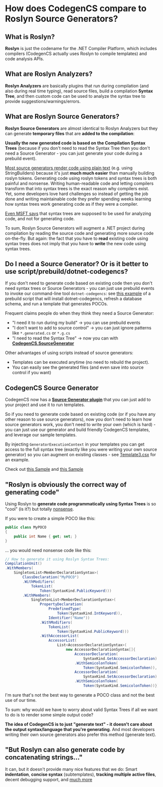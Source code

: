 # How does CodegenCS compare to Roslyn Source Generators?

## What is Roslyn?

**Roslyn** is just the codename for the .NET Compiler Platform, which includes compilers (CodegenCS actually uses Roslyn to compile templates) and code analysis APIs.

## What are Roslyn Analyzers?

**Roslyn Analyzers** are basically plugins that run during compilation (and also during real time typing), read source files, build a compilation **Syntax Tree**, and then custom code can be used to analyze the syntax tree to provide suggestions/warnings/errors.

## What are Roslyn Source Generators?

**Roslyn Source Generators** are almost identical to Roslyn Analyzers but they can generate **temporary files** that are **added to the compilation**:

**Usually the new generated code is based on the Compilation Syntax Trees** (because if you don't need to read the Syntax Tree then you don't need a Source Generator - you can just generate your code during a prebuild event).

[Most source generators render code using plain text](https://www.reddit.com/r/dotnet/comments/t3ds4m/why_is_noone_using_roslyn_tokenbased_code/) (e.g. using StringBuilders) because it's just **much much easier** than manually building roslyn tokens. 
Generating code using roslyn tokens and syntax trees is both painful and nonsense. Writing human-readable code and letting compilers transform that into syntax trees is the exact reason why compilers exist.  
Yet, some developers love hard challenges so instead of getting the job done and writing maintainable code they prefer spending weeks learning how syntax trees work generating code as if they were a compiler.

[Even MSFT says](https://www.reddit.com/r/dotnet/comments/t3ds4m/comment/hyudrtq/?utm_source=share&utm_medium=web3x&utm_name=web3xcss&utm_term=1&utm_content=share_button) that syntax trees are supposed to be used for analyzing code, and not for generating code.  

To sum, Roslyn Source Generators will augment a .NET project during compilation by reading the source code and generating more source code on-the-fly. But again: the fact that you have to **read** existing code using syntax trees does not imply that you have to **write** the new code using syntax trees.

## Do I need a Source Generator? Or is it better to use script/prebuild/dotnet-codegencs?

If you don't need to generate code based on existing code then you don't need syntax trees or Source Generators - you can just use prebuild events to invoke our command-line tool `dotnet-codegencs`: see [this example](/Samples/PrebuildEvent/RunTemplates.ps1) of a prebuild script that will install dotnet-codegencs, refresh a database schema, and run a template that generates POCOs. 

Frequent claims people do when they think they need a Source Generator:
- "I need it to run during my build" -> you can use prebuild events
- "I don't want to add to source control" -> you can just ignore patterns like `*.generated.cs` or `*.g.cs`
- "I need to read the Syntax Tree" -> now you can with [**CodegenCS.SourceGenerator**](https://www.nuget.org/packages/CodegenCS.SourceGenerator)

Other advantages of using scripts instead of source generators:
- Templates can be executed anytime (no need to rebuild the project). 
- You can easily see the generated files (and even save into source control if you want)

## CodegenCS Source Generator

CodegenCS now has a [**Source Generator plugin**](https://www.nuget.org/packages/CodegenCS.SourceGenerator) that you can just add to your project and use it to run templates.

So if you need to generate code based on existing code (or if you have any other reason to use source generators),  now you don't need to learn how source generators work, you don't need to write your own (which is hard) - you can just use our generator and build friendly CodegenCS templates, and leverage our sample templates.

By injecting `GeneratorExecutionContext` in your templates you can get access to the full syntax tree (exactly like you were writing your own source generator) so you can augment on existing classes - see [Template3.csx](/Samples/SourceGenerator1/Template3.csx) for an example.
  
Check out [this Sample](https://github.com/CodegenCS/tree/main/Samples/SourceGenerator1) and [this Sample](https://github.com/CodegenCS/tree/main/Samples/SourceGenerator2)


## "Roslyn is obviously the correct way of generating code"

Using Roslyn to **generate code programmatically using Syntax Trees** is so "cool" (is it?) but totally [nonsense](https://www.reddit.com/r/dotnet/comments/t3ds4m/why_is_noone_using_roslyn_tokenbased_code/). 

If you were to create a simple POCO like this:

```cs
public class MyPOCO  
{  
    public int Name { get; set; }
}
```

... you would need nonsense code like this:
```cs
// How to generate it using Roslyn Syntax Trees:
CompilationUnit()
.WithMembers(
    SingletonList<MemberDeclarationSyntax>(
        ClassDeclaration("MyPOCO")
        .WithModifiers(
            TokenList(
                Token(SyntaxKind.PublicKeyword)))
        .WithMembers(
            SingletonList<MemberDeclarationSyntax>(
                PropertyDeclaration(
                    PredefinedType(
                        Token(SyntaxKind.IntKeyword)),
                    Identifier("Name"))
                .WithModifiers(
                    TokenList(
                        Token(SyntaxKind.PublicKeyword)))
                .WithAccessorList(
                    AccessorList(
                        List<AccessorDeclarationSyntax>(
                            new AccessorDeclarationSyntax[]{
                                AccessorDeclaration(
                                    SyntaxKind.GetAccessorDeclaration)
                                .WithSemicolonToken(
                                    Token(SyntaxKind.SemicolonToken)),
                                AccessorDeclaration(
                                    SyntaxKind.SetAccessorDeclaration)
                                .WithSemicolonToken(
                                    Token(SyntaxKind.SemicolonToken))})))))))
```

I'm sure that's not the best way to generate a POCO class and not the best use of our time.

To sum: why would we have to worry about valid Syntax Trees if all we want to do is to render some simple output code?   

**The idea of CodegenCS is to just "generate text" - it doesn't care about the output syntax/language that you're generating**. And most developers writing their own source generators also prefer this method (generate text).

## "But Roslyn can also generate code by concatenating strings..."

It can, but it doesn't provide many nice features that we do: Smart **indentation**, **concise syntax** (subtemplates), **tracking multiple active files**, decent debugging support, and [much more](https://github.com/Drizin/CodegenCS/)

